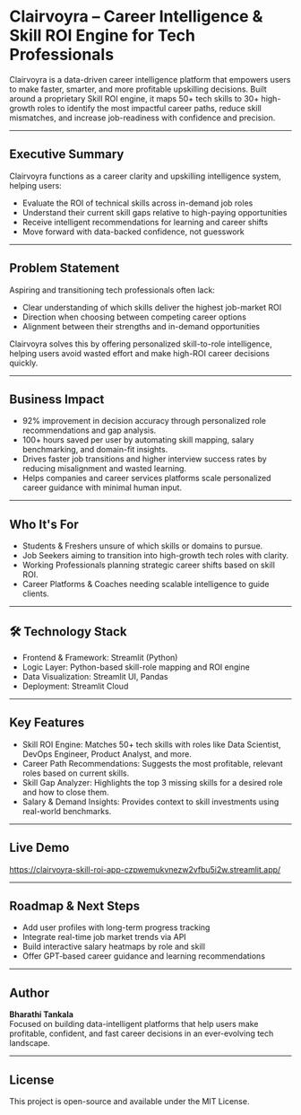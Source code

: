 
# Clairvoyra – Career Intelligence & Skill ROI Engine for Tech Professionals

Clairvoyra is a data-driven career intelligence platform that empowers users to make faster, smarter, and more profitable upskilling decisions. Built around a proprietary Skill ROI engine, it maps 50+ tech skills to 30+ high-growth roles to identify the most impactful career paths, reduce skill mismatches, and increase job-readiness with confidence and precision.

---

##  Executive Summary

Clairvoyra functions as a career clarity and upskilling intelligence system, helping users:
- Evaluate the ROI of technical skills across in-demand job roles
- Understand their current skill gaps relative to high-paying opportunities
- Receive intelligent recommendations for learning and career shifts
- Move forward with data-backed confidence, not guesswork

---

##  Problem Statement

Aspiring and transitioning tech professionals often lack:
- Clear understanding of which skills deliver the highest job-market ROI
- Direction when choosing between competing career options
- Alignment between their strengths and in-demand opportunities

Clairvoyra solves this by offering personalized skill-to-role intelligence, helping users avoid wasted effort and make high-ROI career decisions quickly.

---

##  Business Impact

- 92% improvement in decision accuracy through personalized role recommendations and gap analysis.
- 100+ hours saved per user by automating skill mapping, salary benchmarking, and domain-fit insights.
- Drives faster job transitions and higher interview success rates by reducing misalignment and wasted learning.
- Helps companies and career services platforms scale personalized career guidance with minimal human input.

---

##  Who It's For

- Students & Freshers unsure of which skills or domains to pursue.
- Job Seekers aiming to transition into high-growth tech roles with clarity.
- Working Professionals planning strategic career shifts based on skill ROI.
- Career Platforms & Coaches needing scalable intelligence to guide clients.

---

## 🛠 Technology Stack

- Frontend & Framework: Streamlit (Python)
- Logic Layer: Python-based skill-role mapping and ROI engine
- Data Visualization: Streamlit UI, Pandas
- Deployment: Streamlit Cloud

---

##  Key Features

- Skill ROI Engine: Matches 50+ tech skills with roles like Data Scientist, DevOps Engineer, Product Analyst, and more.
- Career Path Recommendations: Suggests the most profitable, relevant roles based on current skills.
- Skill Gap Analyzer: Highlights the top 3 missing skills for a desired role and how to close them.
- Salary & Demand Insights: Provides context to skill investments using real-world benchmarks.

---

##  Live Demo

https://clairvoyra-skill-roi-app-czpwemukvnezw2vfbu5i2w.streamlit.app/


---

##  Roadmap & Next Steps

- Add user profiles with long-term progress tracking
- Integrate real-time job market trends via API
- Build interactive salary heatmaps by role and skill
- Offer GPT-based career guidance and learning recommendations

---

##  Author

**Bharathi Tankala**  
Focused on building data-intelligent platforms that help users make profitable, confident, and fast career decisions in an ever-evolving tech landscape.

---

##  License

This project is open-source and available under the MIT License.
